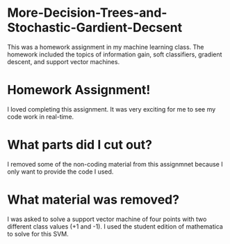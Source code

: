 # More-Decision-Trees-and-Stochastic-Gardient-Decsent
This was a homework assignment in my machine learning class. The homework included the topics of information gain, soft classifiers, gradient descent, and support vector machines. 

# Homework Assignment!
I loved completing this assignment. It was very exciting for me to see my code work in real-time.

# What parts did I cut out?
I removed some of the non-coding material from this assignmnet because I only want to provide the code I used. 

# What material was removed?
I was asked to solve a support vector machine of four points with two different class values (+1 and -1). I used the student edition of mathematica to solve for this SVM. 
